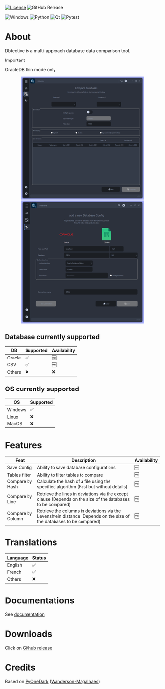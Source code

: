 [![License](https://img.shields.io/badge/License-Apache%202.0-blue.svg)](https://opensource.org/licenses/Apache-2.0)
![GitHub Release](https://img.shields.io/github/v/release/creagleone/dbtective)

![Windows](https://img.shields.io/badge/Windows-0078D6?style=for-the-badge&logo=windows&logoColor=white)
![Python](https://img.shields.io/badge/python-3670A0?style=for-the-badge&logo=python&logoColor=ffdd54)
![Qt](https://img.shields.io/badge/Qt-%23217346.svg?style=for-the-badge&logo=Qt&logoColor=white)
![Pytest](https://img.shields.io/badge/pytest-%23ffffff.svg?style=for-the-badge&logo=pytest&logoColor=2f9fe3)

# About
Dbtective is a multi-approach database data comparison tool.

> [!IMPORTANT]  
> OracleDB thin mode only

<p align="center">
  <img src="src\gui\images\screens\compare_config.png" width="400">
  <img src="src\gui\images\screens\oracle_config.png" width="400">
</p>

## Database currently supported
| DB | Supported | Availability |
|--|--|--|
| Oracle | ✅ | 🆓 |
| CSV | ✅ | 🆓 |
| Others | ❌ | ❌ |

## OS currently supported
| OS | Supported |
|--|--|
| Windows | ✅ |
| Linux | ❌ |
| MacOS | ❌ |

# Features
| Feat | Description | Availability |
|--|--|--|
| Save Config | Ability to save database configurations | 🆓 |
| Tables filter | Ability to filter tables to compare | 🆓 |
| Compare by Hash | Calculate the hash of a file using the specified algorithm (Fast but without details) | 🆓 |
| Compare by Line | Retrieve the lines in deviations via the except clause (Depends on the size of the databases to be compared) | 🆓 |
| Compare by Column | Retrieve the columns in deviations via the Levenshtein distance (Depends on the size of the databases to be compared) | 🆓 |

# Translations
| Language | Status |
|--|--|
| English | ✅ |
| French | ✅ |
| Others | ❌ |

# Documentations
See [documentation](https://creagleone.github.io/dbtective/)

# Downloads
Click on [Github release](https://github.com/creagleone/dbtective/releases/latest)

# Credits
Based on [PyOneDark](https://github.com/Wanderson-Magalhaes/PyOneDark_Qt_Widgets_Modern_GUI) ([Wanderson-Magalhaes](https://github.com/Wanderson-Magalhaes))